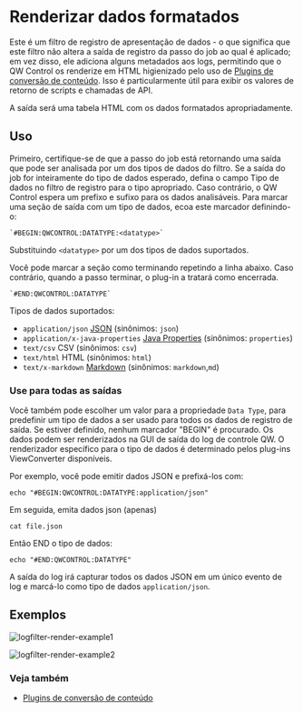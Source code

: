 # Renderizar dados formatados

Este é um filtro de registro de apresentação de dados - o que significa que este filtro não altera a saída de registro da passo do job ao qual é aplicado; em vez disso, ele adiciona alguns metadados aos logs, permitindo que o QW Control os renderize em HTML higienizado pelo uso de [Plugins de conversão de conteúdo](/developer/content-converter-plugins.html). Isso é particularmente útil para exibir os valores de retorno de scripts e chamadas de API.

A saída será uma tabela HTML com os dados formatados apropriadamente.

## Uso

Primeiro, certifique-se de que a passo do job está retornando uma saída que pode ser analisada por um dos tipos de dados do filtro. Se a saída do job for inteiramente do tipo de dados esperado, defina o campo Tipo de dados no filtro de registro para o tipo apropriado. Caso contrário, o QW Control espera um prefixo e sufixo para os dados analisáveis. Para marcar uma seção de saída com um tipo de dados, ecoa este marcador definindo-o:

    `#BEGIN:QWCONTROL:DATATYPE:<datatype>`

Substituindo `<datatype>` por um dos tipos de dados suportados.

Você pode marcar a seção como terminando repetindo a linha abaixo. Caso contrário, quando a passo terminar, o plug-in a tratará como encerrada.

    `#END:QWCONTROL:DATATYPE`

Tipos de dados suportados:

- `application/json` [JSON][] (sinônimos: `json`)
- `application/x-java-properties` [Java Properties][] (sinônimos: `properties`)
- `text/csv` CSV (sinônimos: `csv`)
- `text/html` HTML (sinônimos: `html`)
- `text/x-markdown` [Markdown][] (sinônimos: `markdown`,`md`)

[json]: http://json.org
[markdown]: https://en.wikipedia.org/wiki/Markdown
[java properties]: https://docs.oracle.com/javase/7/docs/api/java/util/Properties.html#load(java.io.Reader)

### Use para todas as saídas

Você também pode escolher um valor para a propriedade `Data Type`, para predefinir um tipo de dados a ser usado para todos os dados de registro de saída. Se estiver definido, nenhum marcador "BEGIN" é procurado.
Os dados podem ser renderizados na GUI de saída do log de controle QW. O renderizador específico para o tipo de dados é determinado pelos plug-ins ViewConverter disponíveis.

Por exemplo, você pode emitir dados JSON e prefixá-los com:

    echo "#BEGIN:QWCONTROL:DATATYPE:application/json"

Em seguida, emita dados json (apenas)

    cat file.json

Então END o tipo de dados:

    echo "#END:QWCONTROL:DATATYPE"

A saída do log irá capturar todos os dados JSON em um único evento de log e marcá-lo como tipo de dados `application/json`.

## Exemplos

![logfilter-render-example1](/assets/img/logfilter-render-example1.png)

![logfilter-render-example2](/assets/img/logfilter-render-example2.png)

### Veja também

- [Plugins de conversão de conteúdo](/developer/content-converter-plugins.html)
